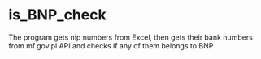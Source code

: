 # is_BNP_check
The program gets nip numbers from Excel, then gets their bank numbers from mf.gov.pl API and checks if any of them belongs to BNP
